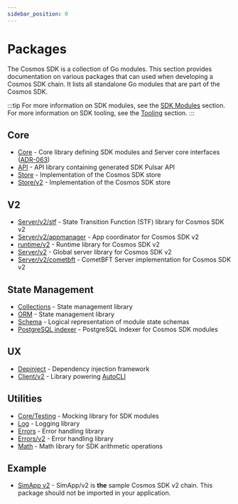 ```yaml
---
sidebar_position: 0
---
```


# Packages

The Cosmos SDK is a collection of Go modules. This section provides documentation on various packages that can used when developing a Cosmos SDK chain.
It lists all standalone Go modules that are part of the Cosmos SDK.

:::tip
For more information on SDK modules, see the [SDK Modules](https://docs.cosmos.network/main/modules) section.
For more information on SDK tooling, see the [Tooling](https://docs.cosmos.network/main/build/tooling) section.
:::

## Core

* [Core](https://pkg.go.dev/cosmossdk.io/core) - Core library defining SDK modules and Server core interfaces ([ADR-063](https://docs.cosmos.network/main/architecture/adr-063-core-module-api))
* [API](https://pkg.go.dev/cosmossdk.io/api) - API library containing generated SDK Pulsar API
* [Store](https://pkg.go.dev/cosmossdk.io/store) - Implementation of the Cosmos SDK store
* [Store/v2](https://pkg.go.dev/cosmossdk.io/store/v2) - Implementation of the Cosmos SDK store

## V2

* [Server/v2/stf](https://pkg.go.dev/cosmossdk.io/server/v2/stf) - State Transition Function (STF) library for Cosmos SDK v2
* [Server/v2/appmanager](https://pkg.go.dev/cosmossdk.io/server/v2/appmanager) - App coordinator for Cosmos SDK v2
* [runtime/v2](https://pkg.go.dev/cosmossdk.io/runtime/v2) - Runtime library for Cosmos SDK v2
* [Server/v2](https://pkg.go.dev/cosmossdk.io/server/v2) - Global server library for Cosmos SDK v2
* [Server/v2/cometbft](https://pkg.go.dev/cosmossdk.io/server/v2/cometbft) - CometBFT Server implementation for Cosmos SDK v2

## State Management

* [Collections](./02-collections.md) - State management library
* [ORM](./03-orm.md) - State management library
* [Schema](https://pkg.go.dev/cosmossdk.io/schema) - Logical representation of module state schemas
* [PostgreSQL indexer](https://pkg.go.dev/cosmossdk.io/indexer/postgres) - PostgreSQL indexer for Cosmos SDK modules

## UX

* [Depinject](./01-depinject.md) - Dependency injection framework
* [Client/v2](https://pkg.go.dev/cosmossdk.io/client/v2) - Library powering [AutoCLI](https://docs.cosmos.network/main/core/autocli)

## Utilities

* [Core/Testing](https://pkg.go.dev/cosmossdk.io/core/testing) - Mocking library for SDK modules
* [Log](https://pkg.go.dev/cosmossdk.io/log) - Logging library
* [Errors](https://pkg.go.dev/cosmossdk.io/errors) - Error handling library
* [Errors/v2](https://pkg.go.dev/cosmossdk.io/errors/v2) - Error handling library
* [Math](https://pkg.go.dev/cosmossdk.io/math) - Math library for SDK arithmetic operations

## Example

* [SimApp v2](https://pkg.go.dev/cosmossdk.io/simapp/v2) - SimApp/v2 is **the** sample Cosmos SDK v2 chain. This package should not be imported in your application.
